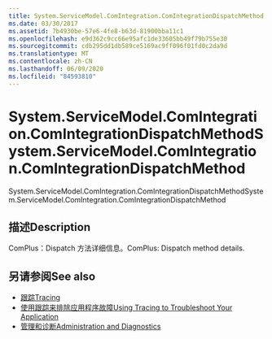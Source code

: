 ```yaml
---
title: System.ServiceModel.ComIntegration.ComIntegrationDispatchMethod
ms.date: 03/30/2017
ms.assetid: 7b4930be-57e6-4fe8-b63d-81900bba11c1
ms.openlocfilehash: e9d362c9cc66e95afc1de33605bb49f79b755e30
ms.sourcegitcommit: cdb295dd1db589ce5169ac9ff096f01fd0c2da9d
ms.translationtype: MT
ms.contentlocale: zh-CN
ms.lasthandoff: 06/09/2020
ms.locfileid: "84593810"
---
```

# <a name="systemservicemodelcomintegrationcomintegrationdispatchmethod"></a><span data-ttu-id="136f1-102">System.ServiceModel.ComIntegration.ComIntegrationDispatchMethod</span><span class="sxs-lookup"><span data-stu-id="136f1-102">System.ServiceModel.ComIntegration.ComIntegrationDispatchMethod</span></span>
<span data-ttu-id="136f1-103">System.ServiceModel.ComIntegration.ComIntegrationDispatchMethod</span><span class="sxs-lookup"><span data-stu-id="136f1-103">System.ServiceModel.ComIntegration.ComIntegrationDispatchMethod</span></span>  
  
## <a name="description"></a><span data-ttu-id="136f1-104">描述</span><span class="sxs-lookup"><span data-stu-id="136f1-104">Description</span></span>  
 <span data-ttu-id="136f1-105">ComPlus：Dispatch 方法详细信息。</span><span class="sxs-lookup"><span data-stu-id="136f1-105">ComPlus: Dispatch method details.</span></span>  
  
## <a name="see-also"></a><span data-ttu-id="136f1-106">另请参阅</span><span class="sxs-lookup"><span data-stu-id="136f1-106">See also</span></span>

- [<span data-ttu-id="136f1-107">跟踪</span><span class="sxs-lookup"><span data-stu-id="136f1-107">Tracing</span></span>](index.md)
- [<span data-ttu-id="136f1-108">使用跟踪来排除应用程序故障</span><span class="sxs-lookup"><span data-stu-id="136f1-108">Using Tracing to Troubleshoot Your Application</span></span>](using-tracing-to-troubleshoot-your-application.md)
- [<span data-ttu-id="136f1-109">管理和诊断</span><span class="sxs-lookup"><span data-stu-id="136f1-109">Administration and Diagnostics</span></span>](../index.md)
